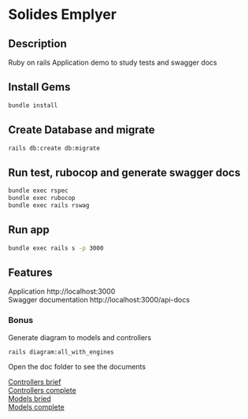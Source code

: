 # Solides Emplyer

## Description
Ruby on rails Application demo to study tests and swagger docs

## Install Gems
```sh
bundle install
```
## Create Database and migrate
```sh
rails db:create db:migrate
```
## Run test, rubocop and generate swagger docs
```sh
bundle exec rspec
bundle exec rubocop
bundle exec rails rswag
```
## Run app
```sh
bundle exec rails s -p 3000
```
## Features
Application http://localhost:3000\
Swagger documentation http://localhost:3000/api-docs


### Bonus

Generate diagram to models and controllers
```sh
rails diagram:all_with_engines
```
Open the doc folder to see the documents

[Controllers brief](/doc/controllers_brief.svg)\
[Controllers complete](/doc/controllers_complete.svg)\
[Models bried](/doc/models_brief.svg)\
[Models complete](/doc/models_complete.svg)

